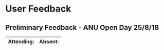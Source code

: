 # User Feedback


## Preliminary Feedback - ANU Open Day 25/8/18
| Attending: | Absent: |
| :---: | :---: |

